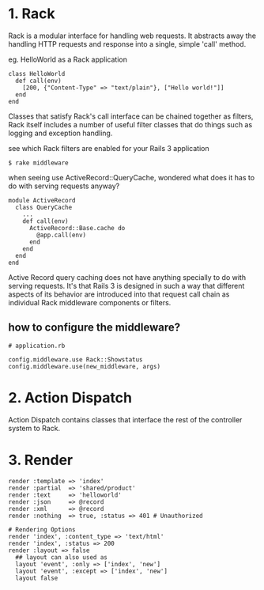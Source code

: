 # 1. Rack

Rack is a modular interface for handling web requests. It abstracts away the handling HTTP requests and response into a single, simple 'call' method.

eg. HelloWorld as a Rack application

    class HelloWorld
      def call(env)
        [200, {"Content-Type" => "text/plain"}, ["Hello world!"]]
      end
    end

Classes that satisfy Rack's call interface can be chained together as filters, Rack itself includes a number of useful filter classes that do things such as logging and exception handling.

see which Rack filters are enabled for your Rails 3 application

    $ rake middleware

when seeing use ActiveRecord::QueryCache, wondered what does it has to do with serving requests anyway?

    module ActiveRecord
      class QueryCache
        ...
        def call(env)
          ActiveRecord::Base.cache do
            @app.call(env)
          end
        end
      end
    end

Active Record query caching does not have anything specially to do with serving requests. It's that Rails 3 is designed in such a way that different aspects of its behavior are introduced into that request call chain as individual Rack middleware components or filters.

## how to configure the middleware?

    # application.rb

    config.middleware.use Rack::Showstatus
    config.middleware.use(new_middleware, args)


# 2. Action Dispatch

Action Dispatch contains classes that interface the rest of the controller system to Rack.

# 3. Render

    render :template => 'index'
    render :partial  => 'shared/product'
    render :text     => 'helloworld'
    render :json     => @record
    render :xml      => @record
    render :nothing  => true, :status => 401 # Unauthorized

    # Rendering Options
    render 'index', :content_type => 'text/html'
    render 'index', :status => 200
    render :layout => false
      ## layout can also used as
      layout 'event', :only => ['index', 'new']
      layout 'event', :except => ['index', 'new']
      layout false

